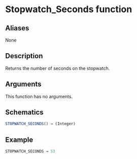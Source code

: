 # Stopwatch_Seconds function

## Aliases

None

## Description

Returns the number of seconds on the stopwatch.

## Arguments

This function has no arguments.

## Schematics

```js
STOPWATCH_SECONDS() → (Integer)
```

## Example

```js
STOPWATCH_SECONDS → 53
```
